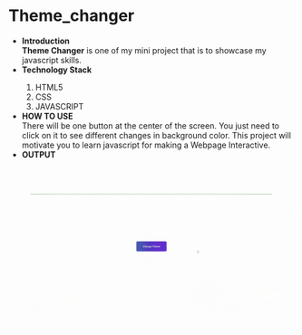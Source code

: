 # Theme_changer
<ul>
<li><b>Introduction</b></li>
<b>Theme Changer</b> is one of my mini project that is to showcase my javascript skills.
<br/>

<li><b>Technology Stack</b></li>
<ol>
<li>HTML5</li>
<li>CSS</li>
<li>JAVASCRIPT</li>
</ol>

<li><b>HOW TO USE</b></li>
There will be one button at the center of the screen. You just need to click on it to see different changes in background color. This project will motivate you to learn javascript for making a Webpage Interactive.


<li><b>OUTPUT</b></li></ul>

![](https://github.com/Abhiraj-Sardar/Theme_changer/blob/master/img/output.gif)
